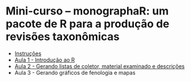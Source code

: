 # Mini-curso – monographaR: um pacote de R para a produção de revisões taxonômicas

- [Instruções](http://htmlpreview.github.io/?https://github.com/mreginato/Mini-curso_monographaR/blob/master/0_Intru%C3%A7oes.html)
- [Aula 1 - Introdução ao R](http://htmlpreview.github.io/?https://github.com/mreginato/Mini-curso_monographaR/blob/master/1_Intro.html)
- [Aula 2 - Gerando listas de coletor, material examinado e descrições](http://htmlpreview.github.io/?https://github.com/mreginato/Mini-curso_monographaR/blob/master/2_Descri%C3%A7%C3%B5es.html)
- Aula 3 - Gerando gráficos de fenologia e mapas

